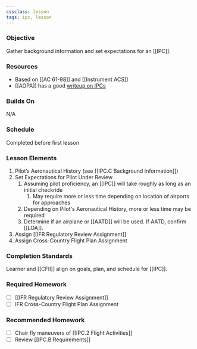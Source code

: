 ```yaml
---
cssclass: lesson
tags: ipc, lesson
---
```

### Objective
Gather background information and set expectations for an [[IPC]].

### Resources
- Based on [[AC 61-98]] and [[Instrument ACS]]
- [[AOPA]] has a good [writeup on IPCs](https://www.aopa.org/news-and-media/all-news/2022/may/pilot/on-instruments-facing-the-ipc)

### Builds On
N/A

### Schedule
Completed before first lesson

### Lesson Elements
1. Pilot’s Aeronautical History (see [[IPC.C Background Information]])
2. Set Expectations for Pilot Under Review
	1. Assuming pilot proficiency, an [[IPC]] will take roughly as long as an initial checkride
		1. May require more or less time depending on location of airports for approaches
	2. Depending on Pilot's Aeronautical History, more or less time may be required
	3. Determine if an airplane or [[AATD]] will be used. If AATD, confirm [[LOA]].
3. Assign [[IFR Regulatory Review Assignment]]
4. Assign Cross-Country Flight Plan Assignment

### Completion Standards
Learner and [[CFII]] align on goals, plan, and schedule for [[IPC]].
 
### Required Homework
- [ ] [[IFR Regulatory Review Assignment]]
- [ ] IFR Cross-Country Flight Plan Assignment

### Recommended Homework 
- [ ] Chair fly maneuvers of [[IPC.2 Flight Activities]]
- [ ] Review [[IPC.B Requirements]]